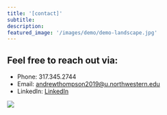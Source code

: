 ```yaml
---
title: '[contact]'
subtitle:
description:
featured_image: '/images/demo/demo-landscape.jpg'
---
```


## Feel free to reach out via:

* Phone: 317.345.2744
* Email: andrewthompson2019@u.northwestern.edu
* LinkedIn: [LinkedIn](https://www.linkedin.com/in/andrew-thompson-940b17127/)

<img src="{{site.baseurl}}/images/320734.png">